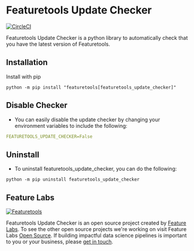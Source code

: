 # Featuretools Update Checker
[![CircleCI](https://circleci.com/gh/FeatureLabs/featuretools_update_client/tree/master.svg?style=svg&circle-token=8f6cfba4e8f07c5602f570cf894a216ab8fedaa2)](https://circleci.com/gh/FeatureLabs/featuretools_update_client/tree/master)

Featuretools Update Checker is a python library to automatically check that you have the latest version of Featuretools.
## Installation
Install with pip

	python -m pip install "featuretools[featuretools_update_checker]"

## Disable Checker
- You can easily disable the update checker by changing your environment variables to include the following:
```yaml
FEATURETOOLS_UPDATE_CHECKER=False
```

## Uninstall
- To uninstall featuretools_update_checker, you can do the following:
```shell
python -m pip uninstall featuretools_update_checker
```

## Feature Labs
<a href="https://www.featurelabs.com/">
    <img src="http://www.featurelabs.com/wp-content/uploads/2017/12/logo.png" alt="Featuretools" />
</a>

Featuretools Update Checker is an open source project created by [Feature Labs](https://www.featurelabs.com/). To see the other open source projects we're working on visit Feature Labs [Open Source](https://www.featurelabs.com/open). If building impactful data science pipelines is important to you or your business, please [get in touch](https://www.featurelabs.com/contact/).


